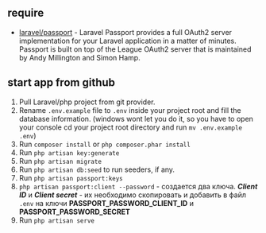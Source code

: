 ## require

* [laravel/passport](https://laravel.com/docs/11.x/passport) - Laravel Passport provides a full OAuth2 server implementation for your Laravel application in a matter of minutes. Passport is built on top of the League OAuth2 server that is maintained by Andy Millington and Simon Hamp.


## start app from github

1. Pull Laravel/php project from git provider.
2. Rename `.env.example` file to `.env` inside your project root and fill the database information. (windows wont let you do it, so you have to open your console cd your project root directory and run `mv .env.example .env`)
3. Run `composer install` or `php composer.phar install`
4. Run `php artisan key:generate`
5. Run `php artisan migrate`
6. Run `php artisan db:seed` to run seeders, if any. 
7. Run `php artisan passport:keys`
8. ```php artisan passport:client --password``` - создается два ключа. **_Client ID_** и **_Client secret_** - их необходимо скопировать и добавить в файл `.env` на ключи **PASSPORT_PASSWORD_CLIENT_ID** и **PASSPORT_PASSWORD_SECRET**
9. Run `php artisan serve`
